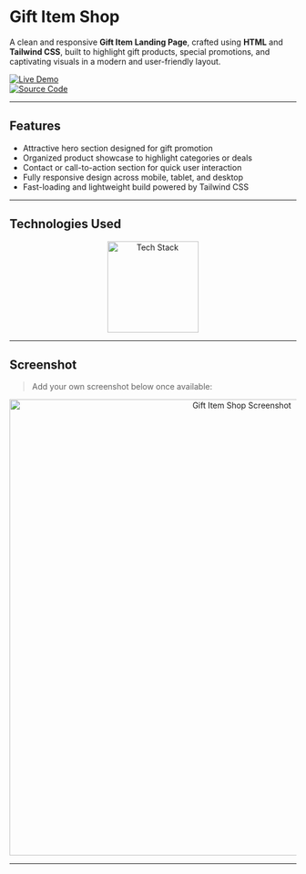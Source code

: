 #  Gift Item Shop

A clean and responsive **Gift Item Landing Page**, crafted using **HTML** and **Tailwind CSS**, built to highlight gift products, special promotions, and captivating visuals in a modern and user-friendly layout.

[![Live Demo](https://img.shields.io/badge/🚀_Live_Demo-00C7B7?style=for-the-badge&logo=netlify&logoColor=white)](https://amdadislam01.github.io/Gift-Iteam-shop/)  
[![Source Code](https://img.shields.io/badge/💻_Source_Code-181717?style=for-the-badge&logo=github&logoColor=white)](https://github.com/amdadislam01/Gift-Iteam-shop)

---

##  Features

-  Attractive hero section designed for gift promotion
-  Organized product showcase to highlight categories or deals
-  Contact or call-to-action section for quick user interaction
-  Fully responsive design across mobile, tablet, and desktop
-  Fast-loading and lightweight build powered by Tailwind CSS

---

##  Technologies Used

<p align="center">
  <img src="https://skillicons.dev/icons?i=html,tailwindcss" alt="Tech Stack" width="160"/>
</p>

---

##  Screenshot

> ‌Add your own screenshot below once available:

<p align="center">
  <img src="https://i.postimg.cc/YOUR_IMAGE_LINK.png" alt="Gift Item Shop Screenshot" width="800"/>
</p>

---



